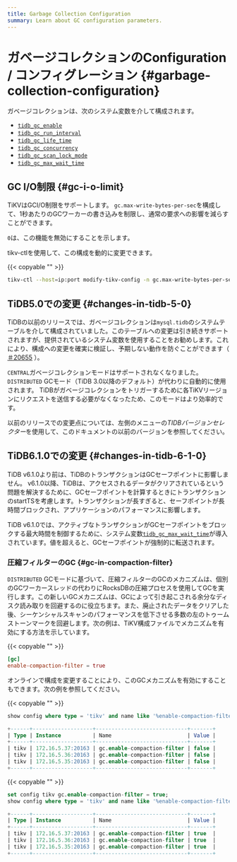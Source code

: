 ```yaml
---
title: Garbage Collection Configuration
summary: Learn about GC configuration parameters.
---
```


# ガベージコレクションのConfiguration / コンフィグレーション {#garbage-collection-configuration}

ガベージコレクションは、次のシステム変数を介して構成されます。

-   [`tidb_gc_enable`](/system-variables.md#tidb_gc_enable-new-in-v50)
-   [`tidb_gc_run_interval`](/system-variables.md#tidb_gc_run_interval-new-in-v50)
-   [`tidb_gc_life_time`](/system-variables.md#tidb_gc_life_time-new-in-v50)
-   [`tidb_gc_concurrency`](/system-variables.md#tidb_gc_concurrency-new-in-v50)
-   [`tidb_gc_scan_lock_mode`](/system-variables.md#tidb_gc_scan_lock_mode-new-in-v50)
-   [`tidb_gc_max_wait_time`](/system-variables.md#tidb_gc_max_wait_time-new-in-v610)

## GC I/O制限 {#gc-i-o-limit}

TiKVはGCI/O制限をサポートします。 `gc.max-write-bytes-per-sec`を構成して、1秒あたりのGCワーカーの書き込みを制限し、通常の要求への影響を減らすことができます。

`0`は、この機能を無効にすることを示します。

tikv-ctlを使用して、この構成を動的に変更できます。

{{< copyable "" >}}

```bash
tikv-ctl --host=ip:port modify-tikv-config -n gc.max-write-bytes-per-sec -v 10MB
```

## TiDB5.0での変更 {#changes-in-tidb-5-0}

TiDBの以前のリリースでは、ガベージコレクションは`mysql.tidb`のシステムテーブルを介して構成されていました。このテーブルへの変更は引き続きサポートされますが、提供されているシステム変数を使用することをお勧めします。これにより、構成への変更を確実に検証し、予期しない動作を防ぐことができます（ [＃20655](https://github.com/pingcap/tidb/issues/20655) ）。

`CENTRAL`ガベージコレクションモードはサポートされなくなりました。 `DISTRIBUTED` GCモード（TiDB 3.0以降のデフォルト）が代わりに自動的に使用されます。 TiDBがガベージコレクションをトリガーするために各TiKVリージョンにリクエストを送信する必要がなくなったため、このモードはより効率的です。

以前のリリースでの変更点については、左側のメニューの*TIDBバージョンセレクター*を使用して、このドキュメントの以前のバージョンを参照してください。

## TiDB6.1.0での変更 {#changes-in-tidb-6-1-0}

TiDB v6.1.0より前は、TiDBのトランザクションはGCセーフポイントに影響しません。 v6.1.0以降、TiDBは、アクセスされるデータがクリアされているという問題を解決するために、GCセーフポイントを計算するときにトランザクションのstartTSを考慮します。トランザクションが長すぎると、セーフポイントが長時間ブロックされ、アプリケーションのパフォーマンスに影響します。

TiDB v6.1.0では、アクティブなトランザクションがGCセーフポイントをブロックする最大時間を制御するために、システム変数[`tidb_gc_max_wait_time`](/system-variables.md#tidb_gc_max_wait_time-new-in-v610)が導入されています。値を超えると、GCセーフポイントが強制的に転送されます。

### 圧縮フィルターのGC {#gc-in-compaction-filter}

`DISTRIBUTED` GCモードに基づいて、圧縮フィルターのGCのメカニズムは、個別のGCワーカースレッドの代わりにRocksDBの圧縮プロセスを使用してGCを実行します。この新しいGCメカニズムは、GCによって引き起こされる余分なディスク読み取りを回避するのに役立ちます。また、廃止されたデータをクリアした後、シーケンシャルスキャンのパフォーマンスを低下させる多数の左のトゥームストーンマークを回避します。次の例は、TiKV構成ファイルでメカニズムを有効にする方法を示しています。

{{< copyable "" >}}

```toml
[gc]
enable-compaction-filter = true
```

オンラインで構成を変更することにより、このGCメカニズムを有効にすることもできます。次の例を参照してください。

{{< copyable "" >}}

```sql
show config where type = 'tikv' and name like '%enable-compaction-filter%';
```

```sql
+------+-------------------+-----------------------------+-------+
| Type | Instance          | Name                        | Value |
+------+-------------------+-----------------------------+-------+
| tikv | 172.16.5.37:20163 | gc.enable-compaction-filter | false |
| tikv | 172.16.5.36:20163 | gc.enable-compaction-filter | false |
| tikv | 172.16.5.35:20163 | gc.enable-compaction-filter | false |
+------+-------------------+-----------------------------+-------+
```

{{< copyable "" >}}

```sql
set config tikv gc.enable-compaction-filter = true;
show config where type = 'tikv' and name like '%enable-compaction-filter%';
```

```sql
+------+-------------------+-----------------------------+-------+
| Type | Instance          | Name                        | Value |
+------+-------------------+-----------------------------+-------+
| tikv | 172.16.5.37:20163 | gc.enable-compaction-filter | true  |
| tikv | 172.16.5.36:20163 | gc.enable-compaction-filter | true  |
| tikv | 172.16.5.35:20163 | gc.enable-compaction-filter | true  |
+------+-------------------+-----------------------------+-------+
```
